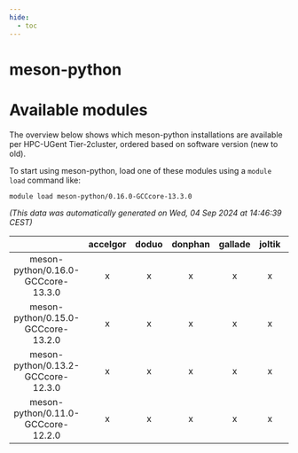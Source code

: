```yaml
---
hide:
  - toc
---
```


meson-python
============

# Available modules


The overview below shows which meson-python installations are available per HPC-UGent Tier-2cluster, ordered based on software version (new to old).

To start using meson-python, load one of these modules using a `module load` command like:

```shell
module load meson-python/0.16.0-GCCcore-13.3.0
```

*(This data was automatically generated on Wed, 04 Sep 2024 at 14:46:39 CEST)*  

| |accelgor|doduo|donphan|gallade|joltik|shinx|skitty|
| :---: | :---: | :---: | :---: | :---: | :---: | :---: | :---: |
|meson-python/0.16.0-GCCcore-13.3.0|x|x|x|x|x|x|x|
|meson-python/0.15.0-GCCcore-13.2.0|x|x|x|x|x|x|x|
|meson-python/0.13.2-GCCcore-12.3.0|x|x|x|x|x|x|x|
|meson-python/0.11.0-GCCcore-12.2.0|x|x|x|x|x|x|x|

